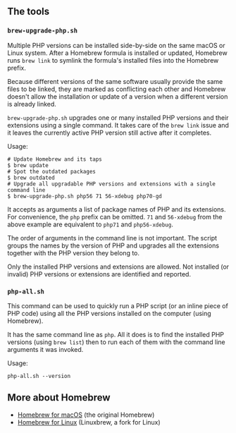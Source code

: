 ## The tools

### `brew-upgrade-php.sh`

Multiple PHP versions can be installed side-by-side on the same macOS or Linux system.
After a Homebrew formula is installed or updated, Homebrew runs `brew link` to
symlink the formula's installed files into the Homebrew prefix.

Because different versions of the same software usually provide the same files to be linked,
they are marked as conflicting each other and Homebrew doesn't allow the installation
or update of a version when a different version is already linked.

`brew-upgrade-php.sh` upgrades one or many installed PHP versions and their extensions
using a single command. It takes care of the `brew link` issue and it leaves the currently
active PHP version still active after it completes.

Usage:

    # Update Homebrew and its taps
    $ brew update
    # Spot the outdated packages
    $ brew outdated
    # Upgrade all upgradable PHP versions and extensions with a single command line
    $ brew-upgrade-php.sh php56 71 56-xdebug php70-gd

It accepts as arguments a list of package names of PHP and its extensions. For convenience,
the `php` prefix can be omitted. `71` and `56-xdebug` from the above example are equivalent
to `php71` and `php56-xdebug`.

The order of arguments in the command line is not important. The script groups the names
by the version of PHP and upgrades all the extensions together with the PHP version they
belong to.

Only the installed PHP versions and extensions are allowed. Not installed (or invalid) 
PHP versions or extensions are identified and reported.


### `php-all.sh`

This command can be used to quickly run a PHP script (or an inline piece of PHP code) using
all the PHP versions installed on the computer (using Homebrew).

It has the same command line as `php`. All it does is to find the installed PHP versions
(using `brew list`) then to run each of them with the command line arguments it was invoked.

Usage:

    php-all.sh --version


## More about Homebrew

* [Homebrew for macOS][homebrew] (the original Homebrew)
* [Homebrew for Linux][linuxbrew] (Linuxbrew, a fork for Linux)


[homebrew]: http://brew.sh "Homebrew - The missing package manager for macOS"
[linuxbrew]: http://linuxbrew.sh "Linuxbrew - The Homebrew package manager for Linux"
